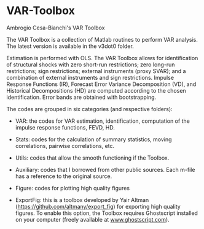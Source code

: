 # VAR-Toolbox
Ambrogio Cesa-Bianchi's VAR Toolbox

The VAR Toolbox is a collection of Matlab routines to perform VAR analysis. The latest version is available in the v3dot0 folder.

Estimation is performed with OLS. The VAR Toolbox allows for identification of structural shocks with zero short-run restrictions; zero long-run restrictions; sign restrictions; external instruments (proxy SVAR); and a combination of external instruments and sign restrictions. Impulse Response Functions (IR), Forecast Error Variance Decomposition (VD), and Historical Decompositions (HD) are computed according to the chosen identification. Error bands are obtained with bootstrapping. 

The codes are grouped in six categories (and respective folders):

- VAR: the codes for VAR estimation, identification, computation of the impulse response functions, FEVD, HD.

- Stats: codes for the calculation of summary statistics, moving correlations, pairwise correlations, etc.

- Utils: codes that allow the smooth functioning if the Toolbox.

- Auxiliary: codes that I borrowed from other public sources. Each m-file has a reference to the original source.

- Figure: codes for plotting high quality figures

- ExportFig: this is a toolbox developed by Yair Altman (https://github.com/altmany/export_fig) for exporting high quality figures. To enable this option, the Toolbox requires Ghostscript installed on your computer (freely available at www.ghostscript.com).

